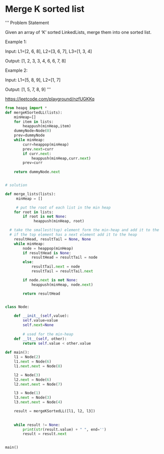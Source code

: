 # Merge K sorted list 

'''
Problem Statement 

Given an array of ‘K’ sorted LinkedLists, merge them into one sorted list.

Example 1:

Input: L1=[2, 6, 8], L2=[3, 6, 7], L3=[1, 3, 4]

Output: [1, 2, 3, 3, 4, 6, 6, 7, 8]

Example 2:

Input: L1=[5, 8, 9], L2=[1, 7]

Output: [1, 5, 7, 8, 9]
'''

https://leetcode.com/playground/nzfUGKKq

```python
from heapq import *
def mergeKSortedLL(lists):
    minHeap=[]
    for item in lists:
        heappush(minHeap,item)
    dummyNode=Node(0)
    prev=dummyNode 
    while minHeap:  
        curr=heappop(minHeap)
        prev.next=curr
        if curr.next:
            heappush(minHeap,curr.next)
        prev=curr    
    
    return dummyNode.next 


# solution 

def merge_lists(lists):
     minHeap = []

     # put the root of each list in the min heap
    for root in lists:
        if root is not None:
             heappush(minHeap, root)

  # take the smallest(top) element form the min-heap and add it to the result
  # if the top element has a next element add it to the heap
    resultHead, resultTail = None, None
    while minHeap:
        node = heappop(minHeap)
        if resultHead is None:
            resultHead = resultTail = node
        else:
            resultTail.next = node
            resultTail = resultTail.next

        if node.next is not None:
            heappush(minHeap, node.next)

        return resultHead


class Node:
    
    def __init__(self,value):
        self.value=value
        self.next=None 
        
        # used for the min-heap
    def __lt__(self, other):
        return self.value < other.value 
        
def main():        
    l1 = Node(2)
    l1.next = Node(6)
    l1.next.next = Node(8)

    l2 = Node(3)
    l2.next = Node(6)
    l2.next.next = Node(7)

    l3 = Node(1)
    l3.next = Node(3)
    l3.next.next = Node(4)

    result = mergeKSortedLL([l1, l2, l3])
    
    
    while result != None:
        print(str(result.value) + " ", end='')
        result = result.next

    
main()


```
